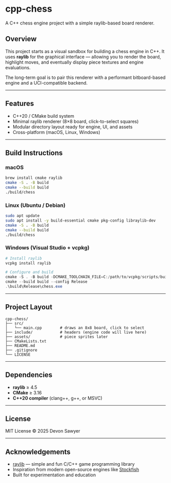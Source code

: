 # cpp-chess

A C++ chess engine project with a simple raylib-based board renderer.

## Overview

This project starts as a visual sandbox for building a chess engine in C++.
It uses **raylib** for the graphical interface — allowing you to render the board,
highlight moves, and eventually display piece textures and engine evaluations.

The long-term goal is to pair this renderer with a performant bitboard-based
engine and a UCI-compatible backend.

---

## Features

- C++20 / CMake build system  
- Minimal raylib renderer (8×8 board, click-to-select squares)  
- Modular directory layout ready for engine, UI, and assets  
- Cross-platform (macOS, Linux, Windows)  

---

## Build Instructions

### macOS

```bash
brew install cmake raylib
cmake -S . -B build
cmake --build build
./build/chess
```

### Linux (Ubuntu / Debian)

```bash
sudo apt update
sudo apt install -y build-essential cmake pkg-config libraylib-dev
cmake -S . -B build
cmake --build build
./build/chess
```

### Windows (Visual Studio + vcpkg)

```powershell
# Install raylib
vcpkg install raylib

# Configure and build
cmake -S . -B build -DCMAKE_TOOLCHAIN_FILE=C:/path/to/vcpkg/scripts/buildsystems/vcpkg.cmake
cmake --build build --config Release
.\build\Release\chess.exe
```

---

## Project Layout

```
cpp-chess/
├── src/
│   └── main.cpp        # draws an 8x8 board, click to select
├── include/            # headers (engine code will live here)
├── assets/             # piece sprites later
├── CMakeLists.txt
├── README.md
├── .gitignore
└── LICENSE
```

---

## Dependencies

- **raylib** ≥ 4.5  
- **CMake** ≥ 3.16  
- **C++20 compiler** (clang++, g++, or MSVC)

---

## License

MIT License © 2025 Devon Sawyer

---

## Acknowledgements

- [raylib](https://www.raylib.com) — simple and fun C/C++ game programming library  
- Inspiration from modern open-source engines like [Stockfish](https://stockfishchess.org)  
- Built for experimentation and education
